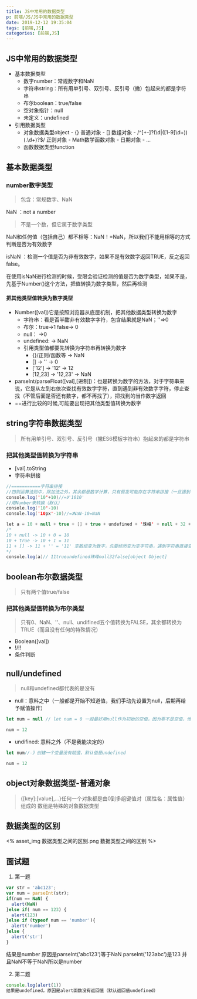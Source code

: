 ```yaml
---
title: JS中常用的数据类型
p: 前端/JS/JS中常用的数据类型
date: 2019-12-12 19:35:04
tags: [前端,JS]
categories: [前端,JS]
---
```

## JS中常用的数据类型

- 基本数据类型
  - 数字number：常规数字和NaN
  - 字符串string：所有用单引号、双引号、反引号（撇）包起来的都是字符串
  - 布尔boolean：true/false
  - 空对象指针：null
  - 未定义：undefined
- 引用数据类型
  - 对象数据类型object
        - {} 普通对象
        - [] 数组对象
        - /^[+-]?(\d|([1-9]\d+))(\.\d+)?$/ 正则对象
        - Math数学函数对象
        - 日期对象
        - ...
  - 函数数据类型function

## 基本数据类型

### number数字类型

> 包含：常规数字、NaN

NaN ：not a number
> 不是一个数，但它属于数字类型

NaN和任何值（包括自己）都不相等：NaN！=NaN，所以我们不能用相等的方式判断是否为有效数字

isNaN ：检测一个值是否为非有效数字，如果不是有效数字返回TRUE，反之返回false。

在使用isNaN进行检测的时候，受限会验证检测的值是否为数字类型，如果不是，先基于Number()这个方法，把值转换为数字类型，然后再检测

#### 把其他类型值转换为数字类型

- Number([val])它是按照浏览器从底层机制，把其他数据类型转换为数字
  - 字符串：看是否半酣非有效数字字符，包含结果就是NaN；''=>0
  - 布尔：true->1 false-> 0
  - null： ->0
  - undefined: -> NaN
  - 引用类型值都要先转换为字符串再转换为数字
    - {}/正则/函数等 -> NaN
    - [] -> '' -> 0
    - ['12'] -> '12' -> 12
    - [12,23] -> '12,23' -> NaN
- parseInt/parseFloat([val],[进制])：也是转换为数字的方法，对于字符串来说，它是从左到右依次查找有效数字字符，直到遇到非有效数字字符，停止查找（不管后面是否还有数字，都不再找了），把找到的当作数字返回
- ==进行比较的时候,可能要出现把其他类型值转换为数字

## string字符串数据类型

> 所有用单引号、双引号、反引号（撇ES6模板字符串）抱起来的都是字符串

### 把其他类型值转换为字符串

- [val].toString
- 字符串拼接

```java
//===========字符串拼接
//四则运算法则中，除加法之外，其余都是数学计算，只有假发可能存在字符串拼接（一旦遇到字符串，则不是数学运算，而是字符串拼接）
console.log('10'+10)//=》'1010'
//用Number来转换（默认）
console.log('10'-10)
console.log('10px'-10)//=》NaN-10=NaN

let a = 10 + null + true + [] + true + undefined + '珠峰' + null + 32 + false + {name:"sss"}
/*
10 + null -> 10 + 0 = 10
10 + true -> 10 + 1 = 11
11 + [] -> 11 + '' = '11' 空数组变为数字，先要经历变为空字符串，遇到字符串直接变为字符串拼接
*/
console.log(a)// 11trueundefined珠峰null32false[object Object]
```

## boolean布尔数据类型

> 只有两个值true/false

### 把其他类型值转换为布尔类型

> 只有0、NaN、''、null、undifined五个值转换为FALSE，其余都转换为TRUE（而且没有任何的特殊情况）

- Boolean([val])
- !/!!
- 条件判断

## null/undefined

> null和undefined都代表的是没有

- null：意料之中（一般都是开始不知道值，我们手动先设置为null，后期再给予赋值操作）

```js
let num = null // let num = 0 一般最好用null作为初始的空值，因为零不是空值，他在栈内存中有自己的存储空间（占了位置）

num = 12
```

- undifined: 意料之外（不是我能决定的）

```js
let num//-》创建一个变量没有赋值，默认值是undefined

num = 12
```

## object对象数据类型-普通对象

> {[key]:[value],...}任何一个对象都是由0到多组键值对（属性名：属性值）组成的
  数组是特殊的对象数据类型

## 数据类型的区别

<% asset_img 数据类型之间的区别.png 数据类型之间的区别 %>

## 面试题

1. 第一题

```js
var str = 'abc123';
var num = parseInt(str);
if(num == NaN) {
  alert(NaN)
}else if( num == 123) {
  alert(123)
}else if (typeof num == 'number'){
  alert('number')
}else {
  alert('str')
}
```

结果是number
原因是parseInt('abc123')等于NaN
parseInt('123abc')是123
并且NaN不等于NaN所以是number

2. 第二题

```js
console.log(alert(1))
结果是undefined，原因是alert函数没有返回值（默认返回值undefined）

```
